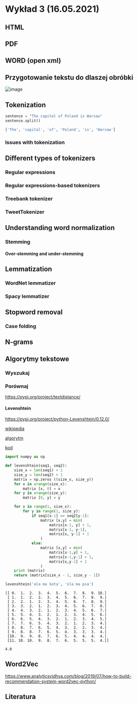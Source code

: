 # Wykład 3 (16.05.2021)

## HTML

## PDF

## WORD (open xml)

## Przygotowanie tekstu do dlaszej obróbki

![image](https://user-images.githubusercontent.com/26519123/119262826-e7bc2b00-bbdc-11eb-8f22-142658400fd3.png)

## Tokenization

```py
sentence = "The capital of Poland is Warsaw"
sentence.split()

['The', 'capital', 'of', 'Poland', 'is', 'Warsaw']
```
### Issues with tokenization

## Different types of tokenizers

### Regular expressions

### Regular expressions-based tokenizers

### Treebank tokenizer

### TweetTokenizer

## Understanding word normalization

### Stemming

#### Over-stemming and under-stemming

## Lemmatization

### WordNet lemmatizer

### Spacy lemmatizer

## Stopword removal

### Case folding

## N-grams







## Algorytmy tekstowe

### Wyszukaj 

### Porównaj

https://pypi.org/project/textdistance/

#### Levenshtein

https://pypi.org/project/python-Levenshtein/0.12.0/

[wikipedia](https://pl.wikipedia.org/wiki/Odleg%C5%82o%C5%9B%C4%87_Levenshteina)

[algorytm](http://www.algorytm.org/przetwarzanie-tekstu/odleglosc-levenshteina-odleglosc-edycyjna.html)

[kod](https://stackabuse.com/levenshtein-distance-and-text-similarity-in-python/)

```py
import numpy as np

def levenshtein(seq1, seq2):
    size_x = len(seq1) + 1
    size_y = len(seq2) + 1
    matrix = np.zeros ((size_x, size_y))
    for x in xrange(size_x):
        matrix [x, 0] = x
    for y in xrange(size_y):
        matrix [0, y] = y

    for x in range(1, size_x):
        for y in range(1, size_y):
            if seq1[x-1] == seq2[y-1]:
                matrix [x,y] = min(
                    matrix[x-1, y] + 1,
                    matrix[x-1, y-1],
                    matrix[x, y-1] + 1
                )
            else:
                matrix [x,y] = min(
                    matrix[x-1,y] + 1,
                    matrix[x-1,y-1] + 1,
                    matrix[x,y-1] + 1
                )
    print (matrix)
    return (matrix[size_x - 1, size_y - 1])

levenshtein('ala ma kota', 'ola ma psa')
```
```
[[ 0.  1.  2.  3.  4.  5.  6.  7.  8.  9. 10.]
 [ 1.  1.  2.  2.  3.  4.  5.  6.  7.  8.  9.]
 [ 2.  2.  1.  2.  3.  4.  5.  6.  7.  8.  9.]
 [ 3.  3.  2.  1.  2.  3.  4.  5.  6.  7.  8.]
 [ 4.  4.  3.  2.  1.  2.  3.  4.  5.  6.  7.]
 [ 5.  5.  4.  3.  2.  1.  2.  3.  4.  5.  6.]
 [ 6.  6.  5.  4.  3.  2.  1.  2.  3.  4.  5.]
 [ 7.  7.  6.  5.  4.  3.  2.  1.  2.  3.  4.]
 [ 8.  8.  7.  6.  5.  4.  3.  2.  2.  3.  4.]
 [ 9.  8.  8.  7.  6.  5.  4.  3.  3.  3.  4.]
 [10.  9.  9.  8.  7.  6.  5.  4.  4.  4.  4.]
 [11. 10. 10.  9.  8.  7.  6.  5.  5.  5.  4.]]

4.0
```

## Word2Vec
https://www.analyticsvidhya.com/blog/2019/07/how-to-build-recommendation-system-word2vec-python/

## Literatura





















